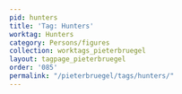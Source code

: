 ```yaml
---
pid: hunters
title: 'Tag: Hunters'
worktag: Hunters
category: Persons/figures
collection: worktags_pieterbruegel
layout: tagpage_pieterbruegel
order: '085'
permalink: "/pieterbruegel/tags/hunters/"
---
```

